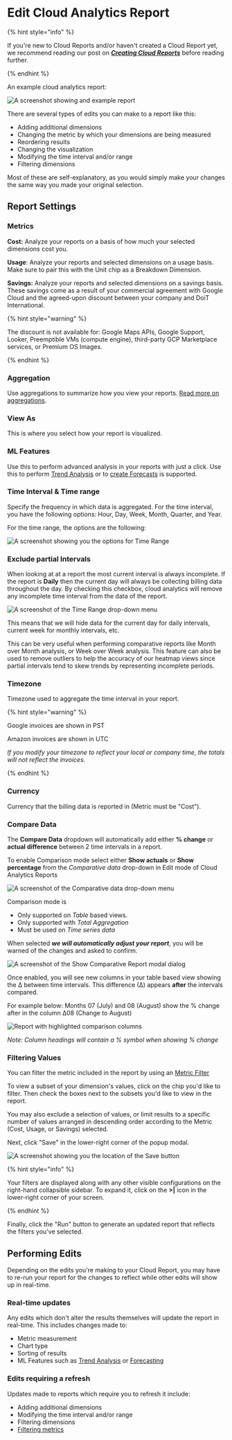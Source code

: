 # Edit Cloud Analytics Report

{% hint style="info" %}

If you're new to Cloud Reports and/or haven't created a Cloud Report yet, we recommend reading our post on [_**Creating Cloud Reports**_](create-cloud-report/) before reading further.

{% endhint %}

An example cloud analytics report:

![A screenshot showing and example report](../.gitbook/assets/cmp-example-report.png)

There are several types of edits you can make to a report like this:

- Adding additional dimensions
- Changing the metric by which your dimensions are being measured
- Reordering results
- Changing the visualization
- Modifying the time interval and/or range
- Filtering dimensions

Most of these are self-explanatory, as you would simply make your changes the same way you made your original selection.

## Report Settings

### Metrics

**Cost:** Analyze your reports on a basis of how much your selected dimensions cost you.

**Usage**: Analyze your reports and selected dimensions on a usage basis. Make sure to pair this with the Unit chip as a Breakdown Dimension.

**Savings:** Analyze your reports and selected dimensions on a savings basis. These savings come as a result of your commercial agreement with Google Cloud and the agreed-upon discount between your company and DoiT International.

{% hint style="warning" %}

<!-- textlint-disable max-comma -->

The discount is not available for: Google Maps APIs, Google Support, Looker, Preemptible VMs (compute engine), third-party GCP Marketplace services, or Premium OS Images.

<!-- textlint-enable -->

{% endhint %}

### Aggregation

Use aggregations to summarize how you view your reports. [Read more on aggregations](https://help.doit-intl.com/cloud-analytics/using-aggregations-in-cloud-reports).

### View As

This is where you select how your report is visualized.

### ML Features

Use this to perform advanced analysis in your reports with just a click. Use this to perform [Trend Analysis](https://help.doit-intl.com/cloud-analytics/trend-analysis) or to [create Forecasts](https://help.doit-intl.com/cloud-analytics/forecasting) is supported.

### Time Interval & Time range

<!-- textlint-disable max-comma -->

Specify the frequency in which data is aggregated. For the time interval, you have the following options: Hour, Day, Week, Month, Quarter, and Year.

<!-- textlint-enable -->

For the time range, the options are the following:

![A screenshot showing you the options for Time Range](../.gitbook/assets/cmp-time-range-options.png)

### Exclude partial Intervals

When looking at at a report the most current interval is always incomplete. If the report is **Daily** then the current day will always be collecting billing data throughout the day. By checking this checkbox, cloud analytics will remove any incomplete time interval from the data of the report.

![A screenshot of the Time Range drop-down menu](../.gitbook/assets/cmp-time-range-menu.png)

This means that we will hide data for the current day for daily intervals, current week for monthly intervals, etc.

This can be very useful when performing comparative reports like Month over Month analysis, or Week over Week analysis. This feature can also be used to remove outliers to help the accuracy of our heatmap views since partial intervals tend to skew trends by representing incomplete periods.

### Timezone

Timezone used to aggregate the time interval in your report.

{% hint style="warning" %}

Google invoices are shown in PST

Amazon invoices are shown in UTC

_If you modify your timezone to reflect your local or company time, the totals will not reflect the invoices._

{% endhint %}

### Currency

Currency that the billing data is reported in (Metric must be "Cost").

### Compare Data

The **Compare Data** dropdown will automatically add either **% change** or **actual difference** between 2 time intervals in a report.

To enable Comparison mode select either **Show actuals** or **Show percentage** from the _Comparative data_ drop-down in Edit mode of Cloud Analytics Reports

![A screenshot of the Comparative data drop-down menu](../.gitbook/assets/cmp-comparative-data-menu.png)

Comparison mode is

- Only supported on _Table_ based views.
- Only supported with _Total Aggregation_
- Must be used on _Time series data_

When selected _**we will automatically adjust your report**_, you will be warned of the changes and asked to confirm.

![A screenshot of the Show Comparative Report modal dialog](../.gitbook/assets/cmp-show-comparative-report-dialog.png)

Once enabled, you will see new columns in your table based view showing the &#x2206; between time intervals. This difference (&#x2206;) appears **after** the intervals compared.

For example below: Months 07 (July) and 08 (August) show the % change after in the column &#x2206;08 (Change to August)

![Report with highlighted comparison columns](../.gitbook/assets/cmp-report-highlighted-columns.png)

_Note: Column headings will contain a % symbol when showing % change_

### Filtering Values

You can filter the metric included in the report by using an [Metric Filter](metric-filters.md)

To view a subset of your dimension's values, click on the chip you'd like to filter. Then check the boxes next to the subsets you'd like to view in the report.

You may also exclude a selection of values, or limit results to a specific number of values arranged in descending order according to the Metric (Cost, Usage, or Savings) selected.

Next, click "Save" in the lower-right corner of the popup modal.

![A screenshot showing you the location of the Save button](../.gitbook/assets/cmp-cloudreports-filters.png)

{% hint style="info" %}

Your filters are displayed along with any other visible configurations on the right-hand collapsible sidebar. To expand it, click on the **>|** icon in the lower-right corner of your screen.

{% endhint %}

Finally, click the "Run" button to generate an updated report that reflects the filters you've selected.

## Performing Edits

Depending on the edits you're making to your Cloud Report, you may have to re-run your report for the changes to reflect while other edits will show up in real-time.

### Real-time updates

Any edits which don't alter the results themselves will update the report in real-time. This includes changes made to:

- Metric measurement
- Chart type
- Sorting of results
- ML Features such as [Trend Analysis](trend-analysis.md) or [Forecasting](forecasting.md)

### Edits requiring a refresh

Updates made to reports which require you to refresh it include:

- Adding additional dimensions
- Modifying the time interval and/or range
- Filtering dimensions
- [Filtering metrics](metric-filters.md)
